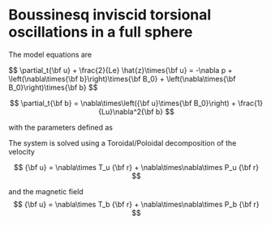 # Boussinesq inviscid torsional oscillations in a full sphere

The model equations are

$$
\partial_t{\bf u} + \frac{2}{Le} \hat{z}\times\{\bf u} = -\nabla p + \left(\nabla\times{\bf b}\right)\times{\bf B_0} + \left(\nabla\times{\bf B_0}\right)\times{\bf b}
$$

$$
\partial_t{\bf b} = \nabla\times\left({\bf u}\times{\bf B_0}\right) + \frac{1}{Lu}\nabla^2{\bf b}
$$

with the parameters defined as

The system is solved using a Toroidal/Poloidal decomposition of the velocity

$$
{\bf u} = \nabla\times T_u {\bf r} + \nabla\times\nabla\times P_u {\bf r} 
$$

and the magnetic field
$$
{\bf u} = \nabla\times T_b {\bf r} + \nabla\times\nabla\times P_b {\bf r} 
$$
